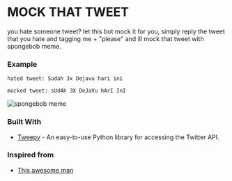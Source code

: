 # MOCK THAT TWEET

you hate someone tweet? let this bot mock it for you, simply reply the tweet that you hate and tagging me + "please" and ill mock that tweet with spongebob meme.

### Example

```
hated tweet: Sudah 3x Dejavu hari ini

mocked tweet: sUdAh 3X DeJaVu hArI InI
```

![spongebob meme](https://i.ibb.co/t3fkHmy/meme-final.png)

### Built With

- [Tweepy](https://www.tweepy.org/) - An easy-to-use Python library for accessing the Twitter API.

### Inspired from

- [This awesome man](https://blog.lipsumarium.com/caption-memes-in-python/)
